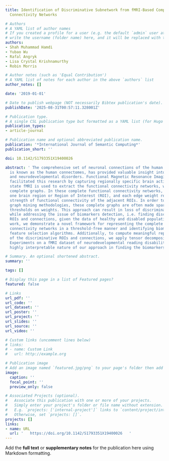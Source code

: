 ```yaml
---
title: Identification of Discriminative Subnetwork from fMRI-Based Complete Functional
  Connectivity Networks

# Authors
# A YAML list of author names
# If you created a profile for a user (e.g. the default `admin` user at `content/authors/admin/`), 
# write the username (folder name) here, and it will be replaced with their full name and linked to their profile.
authors:
- Shah Muhammad Hamdi
- Yubao Wu
- Rafal Angryk
- Lisa Crystal Krishnamurthy
- Robin Morris

# Author notes (such as 'Equal Contribution')
# A YAML list of notes for each author in the above `authors` list
author_notes: []

date: '2019-01-01'

# Date to publish webpage (NOT necessarily Bibtex publication's date).
publishDate: '2025-08-31T00:57:11.328001Z'

# Publication type.
# A single CSL publication type but formatted as a YAML list (for Hugo requirements).
publication_types:
- article-journal

# Publication name and optional abbreviated publication name.
publication: '*International Journal of Semantic Computing*'
publication_short: ''

doi: 10.1142/S1793351X19400026

abstract: ' The comprehensive set of neuronal connections of the human brain, which
  is known as the human connectomes, has provided valuable insight into neurological
  and neurodevelopmental disorders. Functional Magnetic Resonance Imaging (fMRI) has
  facilitated this research by capturing regionally specific brain activity. Resting
  state fMRI is used to extract the functional connectivity networks, which are edge-weighted
  complete graphs. In these complete functional connectivity networks, each node represents
  one brain region or Region of Interest (ROI), and each edge weight represents the
  strength of functional connectivity of the adjacent ROIs. In order to leverage existing
  graph mining methodologies, these complete graphs are often made sparse by applying
  thresholds on weights. This approach can result in loss of discriminative information
  while addressing the issue of biomarkers detection, i.e. finding discriminative
  ROIs and connections, given the data of healthy and disabled population. In this
  work, we demonstrate a novel framework for representing the complete functional
  connectivity networks in a threshold-free manner and identifying biomarkers by using
  feature selection algorithms. Additionally, to compute meaningful representations
  of the discriminative ROIs and connections, we apply tensor decomposition techniques.
  Experiments on a fMRI dataset of neurodevelopmental reading disabilities show the
  highly interpretable nature of our approach in finding the biomarkers of the diseases. '

# Summary. An optional shortened abstract.
summary: ''

tags: []

# Display this page in a list of Featured pages?
featured: false

# Links
url_pdf: ''
url_code: ''
url_dataset: ''
url_poster: ''
url_project: ''
url_slides: ''
url_source: ''
url_video: ''

# Custom links (uncomment lines below)
# links:
# - name: Custom Link
#   url: http://example.org

# Publication image
# Add an image named `featured.jpg/png` to your page's folder then add a caption below.
image:
  caption: ''
  focal_point: ''
  preview_only: false

# Associated Projects (optional).
#   Associate this publication with one or more of your projects.
#   Simply enter your project's folder or file name without extension.
#   E.g. `projects: ['internal-project']` links to `content/project/internal-project/index.md`.
#   Otherwise, set `projects: []`.
projects: []
links:
- name: URL
  url: '   https://doi.org/10.1142/S1793351X19400026   '
---
```


Add the **full text** or **supplementary notes** for the publication here using Markdown formatting.
